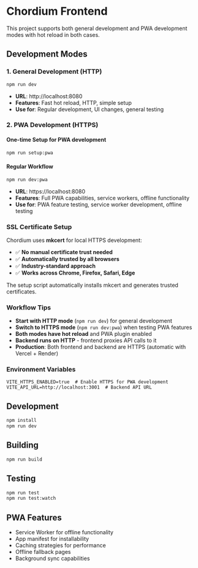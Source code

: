 # Chordium Frontend

This project supports both general development and PWA development modes with hot reload in both cases.



## Development Modes

### 1. General Development (HTTP)

```bash
npm run dev
```
- **URL**: http://localhost:8080
- **Features**: Fast hot reload, HTTP, simple setup
- **Use for**: Regular development, UI changes, general testing

### 2. PWA Development (HTTPS)

#### One-time Setup for PWA development

```bash
npm run setup:pwa
```

#### Regular Workflow

```bash
npm run dev:pwa
```
- **URL**: https://localhost:8080
- **Features**: Full PWA capabilities, service workers, offline functionality
- **Use for**: PWA feature testing, service worker development, offline testing

### SSL Certificate Setup

Chordium uses **mkcert** for local HTTPS development:

- ✅ **No manual certificate trust needed**
- ✅ **Automatically trusted by all browsers**
- ✅ **Industry-standard approach**
- ✅ **Works across Chrome, Firefox, Safari, Edge**

The setup script automatically installs mkcert and generates trusted certificates.

### Workflow Tips

- **Start with HTTP mode** (`npm run dev`) for general development
- **Switch to HTTPS mode** (`npm run dev:pwa`) when testing PWA features
- **Both modes have hot reload** and PWA plugin enabled
- **Backend runs on HTTP** - frontend proxies API calls to it
- **Production**: Both frontend and backend are HTTPS (automatic with Vercel + Render)

### Environment Variables

```env
VITE_HTTPS_ENABLED=true  # Enable HTTPS for PWA development
VITE_API_URL=http://localhost:3001  # Backend API URL
```

## Development

```bash
npm install
npm run dev
```

## Building

```bash
npm run build
```

## Testing

```bash
npm run test
npm run test:watch
```

## PWA Features

- Service Worker for offline functionality
- App manifest for installability
- Caching strategies for performance
- Offline fallback pages
- Background sync capabilities
